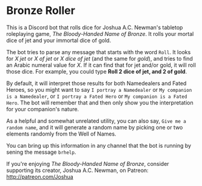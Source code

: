 # Bronze Roller

This is a Discord bot that rolls dice for Joshua A.C. Newman's tabletop roleplaying game, _The Bloody-Handed Name of Bronze_. It rolls your mortal dice of jet and your immortal dice of gold.

The bot tries to parse any message that starts with the word `Roll`. It looks for *X jet* or *X of jet* or *X dice of jet* (and the same for *gold*), and tries to find an Arabic numeral value for *X*. If it can find that for jet and/or gold, it will roll those dice. For example, you could type **Roll 2 dice of jet, and 2 of gold**.

By default, it will interpret those results for both Namedealers and Fated Heroes, so you might want to say `I portray a Namedealer` or `My companion is a Namedealer`, or `I portray a Fated Hero` or `My companion is a Fated Hero`. The bot will remember that and then only show you the interpretation for your companion's nature.

As a helpful and somewhat unrelated utility, you can also say, `Give me a random name`, and it will generate a random name by picking one or two elements randomly from the Well of Names.

You can bring up this information in any channel that the bot is running by sening the message `brhelp`.

If you're enjoying _The Bloody-Handed Name of Bronze_, consider supporting its creator, Joshua A.C. Newman, on Patreon: http://patreon.com/Joshua
